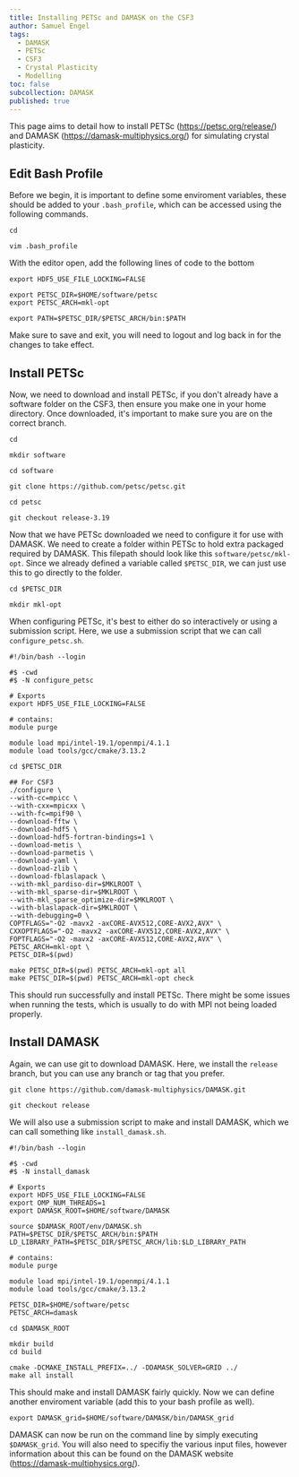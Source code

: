 ```yaml
---
title: Installing PETSc and DAMASK on the CSF3
author: Samuel Engel
tags:
  - DAMASK
  - PETSc
  - CSF3
  - Crystal Plasticity
  - Modelling
toc: false
subcollection: DAMASK
published: true
---
```


This page aims to detail how to install PETSc (https://petsc.org/release/) and DAMASK (https://damask-multiphysics.org/) for simulating crystal plasticity.


## Edit Bash Profile
Before we begin, it is important to define some enviroment variables, these should be added to your `.bash_profile`, which can be accessed using the following commands.

```
cd

vim .bash_profile
```
With the editor open, add the following lines of code to the bottom

```
export HDF5_USE_FILE_LOCKING=FALSE

export PETSC_DIR=$HOME/software/petsc
export PETSC_ARCH=mkl-opt

export PATH=$PETSC_DIR/$PETSC_ARCH/bin:$PATH
```

Make sure to save and exit, you will need to logout and log back in for the changes to take effect. 

## Install PETSc

Now, we need to download and install PETSc, if you don't already have a software folder on the CSF3, then ensure you make one in your home directory. Once downloaded, it's important to make sure you are on the correct branch.

```
cd

mkdir software

cd software

git clone https://github.com/petsc/petsc.git

cd petsc

git checkout release-3.19
```

Now that we have PETSc downloaded we need to configure it for use with DAMASK. We need to create a folder within PETSc to hold extra packaged required by DAMASK. This filepath should look like this `software/petsc/mkl-opt`. Since we already defined a variable called `$PETSC_DIR`, we can just use this to go directly to the folder. 

```
cd $PETSC_DIR

mkdir mkl-opt
```

When configuring PETSc, it's best to either do so interactively or using a submission script. Here, we use a submission script that we can call `configure_petsc.sh`.

```
#!/bin/bash --login

#$ -cwd
#$ -N configure_petsc

# Exports
export HDF5_USE_FILE_LOCKING=FALSE

# contains:
module purge

module load mpi/intel-19.1/openmpi/4.1.1
module load tools/gcc/cmake/3.13.2

cd $PETSC_DIR

## For CSF3
./configure \
--with-cc=mpicc \
--with-cxx=mpicxx \
--with-fc=mpif90 \
--download-fftw \
--download-hdf5 \
--download-hdf5-fortran-bindings=1 \
--download-metis \
--download-parmetis \
--download-yaml \
--download-zlib \
--download-fblaslapack \
--with-mkl_pardiso-dir=$MKLROOT \
--with-mkl_sparse-dir=$MKLROOT \
--with-mkl_sparse_optimize-dir=$MKLROOT \
--with-blaslapack-dir=$MKLROOT \
--with-debugging=0 \
COPTFLAGS="-O2 -mavx2 -axCORE-AVX512,CORE-AVX2,AVX" \
CXXOPTFLAGS="-O2 -mavx2 -axCORE-AVX512,CORE-AVX2,AVX" \
FOPTFLAGS="-O2 -mavx2 -axCORE-AVX512,CORE-AVX2,AVX" \
PETSC_ARCH=mkl-opt \
PETSC_DIR=$(pwd)

make PETSC_DIR=$(pwd) PETSC_ARCH=mkl-opt all
make PETSC_DIR=$(pwd) PETSC_ARCH=mkl-opt check
```
This should run successfully and install PETSc. There might be some issues when running the tests, which is usually to do with MPI not being loaded properly. 

## Install DAMASK

Again, we can use git to download DAMASK. Here, we install the `release` branch, but you can use any branch or tag that you prefer.
```
git clone https://github.com/damask-multiphysics/DAMASK.git

git checkout release
```
We will also use a submission script to make and install DAMASK, which we can call something like `install_damask.sh`.

```
#!/bin/bash --login

#$ -cwd
#$ -N install_damask

# Exports
export HDF5_USE_FILE_LOCKING=FALSE
export OMP_NUM_THREADS=1
export DAMASK_ROOT=$HOME/software/DAMASK

source $DAMASK_ROOT/env/DAMASK.sh
PATH=$PETSC_DIR/$PETSC_ARCH/bin:$PATH
LD_LIBRARY_PATH=$PETSC_DIR/$PETSC_ARCH/lib:$LD_LIBRARY_PATH

# contains:
module purge

module load mpi/intel-19.1/openmpi/4.1.1
module load tools/gcc/cmake/3.13.2

PETSC_DIR=$HOME/software/petsc
PETSC_ARCH=damask

cd $DAMASK_ROOT

mkdir build
cd build

cmake -DCMAKE_INSTALL_PREFIX=../ -DDAMASK_SOLVER=GRID ../
make all install

```

This should make and install DAMASK fairly quickly. Now we can define another enviroment variable (add this to your bash profile as well). 

```
export DAMASK_grid=$HOME/software/DAMASK/bin/DAMASK_grid
```

DAMASK can now be run on the command line by simply executing `$DAMASK_grid`. You will also need to specifiy the various input files, however information about this can be found on the DAMASK website (https://damask-multiphysics.org/).
